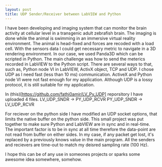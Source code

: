 ```yaml
---
layout: post
title: UDP Sender/Receiver between LabVIEW and Python
---
```


I have been developing and imaging system that can monitor the brain activity 
at cellular level in a transgenic adult zebrafish brain. The imaging is done 
while the animal is swimming in an immersive virtual reality environment. 
The animal is head-fixed and forces are recoded with a load cell. With the 
sensors data I could get necessary metric to navigate in a 3D rendering 
environment. In our case, we used Panda3D which can be scripted in Python. The main 
challenge was how to send the meterics recorded in LabVIEW to the Python 
script. There are several ways to that, such as, Python node VI in LabVIEW, 
ActivX object, TCP and UDP. I chose UDP as I need fast (less than 10 ms) 
communication. ActiveX and Python node VI were not fast enough for my 
application. Although UDP is a lossy protocol, it is still suitable for my application. 

In (this)[https://github.com/fathi0amir/LV_Py_UDP] reporsitory I have uploaded 4 files. 
LV_UDP_SNDR -> PY_UDP_RCVR
PY_UDP_SNDR -> LV_UDP_RCVR

For reciever on the python side I have modified an UDP socket options, 
that limits the native buffer on the python side. This small project 
was put together to make sure Python and LabVIEW are in sync and in 
real-time. The important factor is to be in sync at all time therefore 
the data-point are not read from buffer on either sides. In my case, 
if any packet get lost, it's replaced by a previously knows value 
in the main program. All the senders and recievers are time-out to match 
my deisred sampling rate (100 Hz). 

I hope this can be of any use in someones projects or sparks some 
awesome idea somewhere, somehow. 
